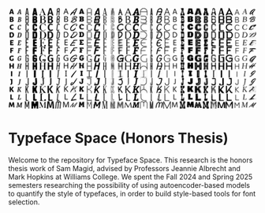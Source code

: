 ![a bunch of generated and non-generated letters](front-image.png)

# Typeface Space (Honors Thesis)

Welcome to the repository for Typeface Space. This research is the honors thesis work of Sam Magid, advised by Professors Jeannie Albrecht and Mark Hopkins at Williams College. We spent the Fall 2024 and Spring 2025 semesters researching the possibility of using autoencoder-based models to quantify the style of typefaces, in order to build style-based tools for font selection. 